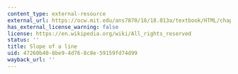 ```yaml
---
content_type: external-resource
external_url: https://ocw.mit.edu/ans7870/18/18.013a/textbook/HTML/chapter05/section03.html#SlopeOfLine
has_external_license_warning: false
license: https://en.wikipedia.org/wiki/All_rights_reserved
status: ''
title: Slope of a line
uid: 47260b40-8be9-4d76-8c8e-59159fd74d99
wayback_url: ''
---
```

